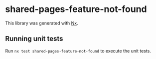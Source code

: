 # shared-pages-feature-not-found

This library was generated with [Nx](https://nx.dev).

## Running unit tests

Run `nx test shared-pages-feature-not-found` to execute the unit tests.

